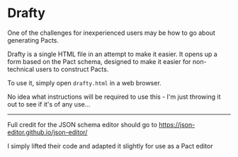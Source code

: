 # Drafty

One of the challenges for inexperienced users may be how to go about generating Pacts.

Drafty is a single HTML file in an attempt to make it easier. It opens up a form based on the Pact schema, designed to make it easier for non-technical users to construct Pacts.

To use it, simply open `drafty.html` in a web browser.

No idea what instructions will be required to use this - I'm just throwing it out to see if it's of any use...

----

Full credit for the JSON schema editor should go to https://json-editor.github.io/json-editor/ 

I simply lifted their code and adapted it slightly for use as a Pact editor